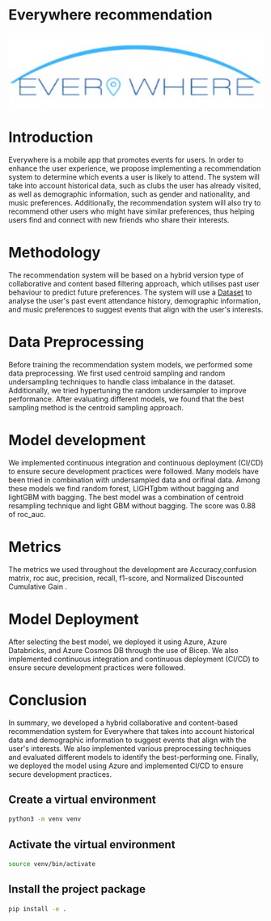 # Everywhere recommendation
<img align="center" width="700" height="150" src="assets/logo.jpg" > 


#
# Introduction

Everywhere is a mobile app that promotes events for users. In order to enhance the user experience, we propose implementing a recommendation system to determine which events a user is likely to attend. The system will take into account historical data, such as clubs the user has already visited, as well as demographic information, such as gender and nationality, and music preferences. Additionally, the recommendation system will also try to recommend other users who might have similar preferences, thus helping users find and connect with new friends who share their interests.

# Methodology

The recommendation system will be based on a hybrid version type of collaborative and content based filtering  approach, which utilises past user behaviour to predict future preferences. The system will use a [Dataset](/docs/source/datasets.md) to analyse the user's past event attendance history, demographic information, and music preferences to suggest events that align with the user's interests.

# Data Preprocessing
Before training the recommendation system models, we performed some data preprocessing. We first used centroid sampling and random undersampling techniques to handle class imbalance in the dataset. Additionally, we tried hypertuning the random undersampler to improve performance. After evaluating different models, we found that the best sampling method is the centroid sampling approach.

# Model development 

We implemented continuous integration and continuous deployment (CI/CD) to ensure secure development practices were followed. Many models have been tried in combination with undersampled data and orifinal data. Among these models we find random forest, LIGHTgbm without bagging and lightGBM with bagging. The best model was a combination of centroid resampling technique and light GBM without bagging. The score was 0.88 of roc_auc.

# Metrics

The metrics we used  throughout the development are Accuracy,confusion matrix, roc auc, precision, recall, f1-score, and Normalized Discounted Cumulative Gain .

# Model Deployment
After selecting the best model, we deployed it using Azure, Azure Databricks, and Azure Cosmos DB through the use of Bicep. We also implemented continuous integration and continuous deployment (CI/CD) to ensure secure development practices were followed.


# Conclusion
In summary, we developed a hybrid collaborative and content-based recommendation system for Everywhere that takes into account historical data and demographic information to suggest events that align with the user's interests. We also implemented various preprocessing techniques and evaluated different models to identify the best-performing one. Finally, we deployed the model using Azure and implemented CI/CD to ensure secure development practices.

## Create a virtual environment

```bash
python3 -m venv venv
```

## Activate the virtual environment

```bash
source venv/bin/activate
```

## Install the project package
```bash
pip install -e .
```
